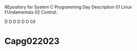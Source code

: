 


REpository for System C Programming
Day Description
01  Linux FUndamentals
02  Contnd..







D
D
D
D
D
D
03  


# Capg022023
